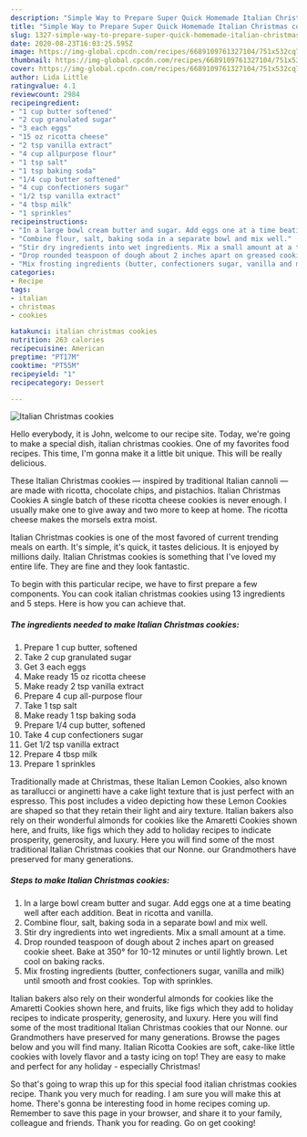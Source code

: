 ```yaml
---
description: "Simple Way to Prepare Super Quick Homemade Italian Christmas cookies"
title: "Simple Way to Prepare Super Quick Homemade Italian Christmas cookies"
slug: 1327-simple-way-to-prepare-super-quick-homemade-italian-christmas-cookies
date: 2020-08-23T16:03:25.595Z
image: https://img-global.cpcdn.com/recipes/6689109761327104/751x532cq70/italian-christmas-cookies-recipe-main-photo.jpg
thumbnail: https://img-global.cpcdn.com/recipes/6689109761327104/751x532cq70/italian-christmas-cookies-recipe-main-photo.jpg
cover: https://img-global.cpcdn.com/recipes/6689109761327104/751x532cq70/italian-christmas-cookies-recipe-main-photo.jpg
author: Lida Little
ratingvalue: 4.1
reviewcount: 2984
recipeingredient:
- "1 cup butter softened"
- "2 cup granulated sugar"
- "3 each eggs"
- "15 oz ricotta cheese"
- "2 tsp vanilla extract"
- "4 cup allpurpose flour"
- "1 tsp salt"
- "1 tsp baking soda"
- "1/4 cup butter softened"
- "4 cup confectioners sugar"
- "1/2 tsp vanilla extract"
- "4 tbsp milk"
- "1 sprinkles"
recipeinstructions:
- "In a large bowl cream butter and sugar. Add eggs one at a time beating well after each addition. Beat in ricotta and vanilla."
- "Combine flour, salt, baking soda in a separate bowl and mix well."
- "Stir dry ingredients into wet ingredients. Mix a small amount at a time."
- "Drop rounded teaspoon of dough about 2 inches apart on greased cookie sheet. Bake at 350° for 10-12 minutes or until lightly brown. Let cool on baking racks."
- "Mix frosting ingredients (butter, confectioners sugar, vanilla and milk) until smooth and frost cookies. Top with sprinkles."
categories:
- Recipe
tags:
- italian
- christmas
- cookies

katakunci: italian christmas cookies 
nutrition: 263 calories
recipecuisine: American
preptime: "PT17M"
cooktime: "PT55M"
recipeyield: "1"
recipecategory: Dessert

---
```



![Italian Christmas cookies](https://img-global.cpcdn.com/recipes/6689109761327104/751x532cq70/italian-christmas-cookies-recipe-main-photo.jpg)

Hello everybody, it is John, welcome to our recipe site. Today, we're going to make a special dish, italian christmas cookies. One of my favorites food recipes. This time, I'm gonna make it a little bit unique. This will be really delicious.

These Italian Christmas cookies — inspired by traditional Italian cannoli — are made with ricotta, chocolate chips, and pistachios. Italian Christmas Cookies A single batch of these ricotta cheese cookies is never enough. I usually make one to give away and two more to keep at home. The ricotta cheese makes the morsels extra moist.

Italian Christmas cookies is one of the most favored of current trending meals on earth. It's simple, it's quick, it tastes delicious. It is enjoyed by millions daily. Italian Christmas cookies is something that I've loved my entire life. They are fine and they look fantastic.


To begin with this particular recipe, we have to first prepare a few components. You can cook italian christmas cookies using 13 ingredients and 5 steps. Here is how you can achieve that.

<!--inarticleads1-->

##### The ingredients needed to make Italian Christmas cookies:

1. Prepare 1 cup butter, softened
1. Take 2 cup granulated sugar
1. Get 3 each eggs
1. Make ready 15 oz ricotta cheese
1. Make ready 2 tsp vanilla extract
1. Prepare 4 cup all-purpose flour
1. Take 1 tsp salt
1. Make ready 1 tsp baking soda
1. Prepare 1/4 cup butter, softened
1. Take 4 cup confectioners sugar
1. Get 1/2 tsp vanilla extract
1. Prepare 4 tbsp milk
1. Prepare 1 sprinkles


Traditionally made at Christmas, these Italian Lemon Cookies, also known as tarallucci or anginetti have a cake light texture that is just perfect with an espresso. This post includes a video depicting how these Lemon Cookies are shaped so that they retain their light and airy texture. Italian bakers also rely on their wonderful almonds for cookies like the Amaretti Cookies shown here, and fruits, like figs which they add to holiday recipes to indicate prosperity, generosity, and luxury. Here you will find some of the most traditional Italian Christmas cookies that our Nonne. our Grandmothers have preserved for many generations. 

<!--inarticleads2-->

##### Steps to make Italian Christmas cookies:

1. In a large bowl cream butter and sugar. Add eggs one at a time beating well after each addition. Beat in ricotta and vanilla.
1. Combine flour, salt, baking soda in a separate bowl and mix well.
1. Stir dry ingredients into wet ingredients. Mix a small amount at a time.
1. Drop rounded teaspoon of dough about 2 inches apart on greased cookie sheet. Bake at 350° for 10-12 minutes or until lightly brown. Let cool on baking racks.
1. Mix frosting ingredients (butter, confectioners sugar, vanilla and milk) until smooth and frost cookies. Top with sprinkles.


Italian bakers also rely on their wonderful almonds for cookies like the Amaretti Cookies shown here, and fruits, like figs which they add to holiday recipes to indicate prosperity, generosity, and luxury. Here you will find some of the most traditional Italian Christmas cookies that our Nonne. our Grandmothers have preserved for many generations. Browse the pages below and you will find many. Italian Ricotta Cookies are soft, cake-like little cookies with lovely flavor and a tasty icing on top! They are easy to make and perfect for any holiday - especially Christmas! 

So that's going to wrap this up for this special food italian christmas cookies recipe. Thank you very much for reading. I am sure you will make this at home. There's gonna be interesting food in home recipes coming up. Remember to save this page in your browser, and share it to your family, colleague and friends. Thank you for reading. Go on get cooking!
